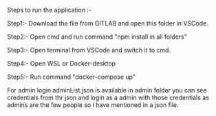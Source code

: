Steps to run the application :-

Step1:- Download the file from GITLAB and open this folder in VSCode.

Step2:- Open cmd and run command "npm install in all folders"

Step3:- Open terminal from VSCode and switch it to cmd.

Step4:- Open WSL or Docker-desktop

Step5:- Run command "docker-compose up"

For admin login adminList.json is available in admin folder you can see credentials from thr json and login as a admin with those credentials as admins are the few people so i have mentioned in a json file.
